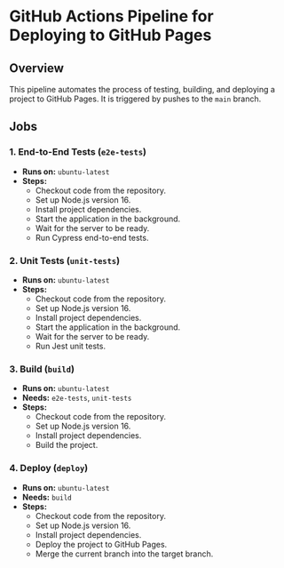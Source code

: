 # GitHub Actions Pipeline for Deploying to GitHub Pages

## Overview
This pipeline automates the process of testing, building, and deploying a project to GitHub Pages. It is triggered by pushes to the `main` branch.

## Jobs

### 1. End-to-End Tests (`e2e-tests`)
- **Runs on:** `ubuntu-latest`
- **Steps:**
    - Checkout code from the repository.
    - Set up Node.js version 16.
    - Install project dependencies.
    - Start the application in the background.
    - Wait for the server to be ready.
    - Run Cypress end-to-end tests.

### 2. Unit Tests (`unit-tests`)
- **Runs on:** `ubuntu-latest`
- **Steps:**
    - Checkout code from the repository.
    - Set up Node.js version 16.
    - Install project dependencies.
    - Start the application in the background.
    - Wait for the server to be ready.
    - Run Jest unit tests.

### 3. Build (`build`)
- **Runs on:** `ubuntu-latest`
- **Needs:** `e2e-tests`, `unit-tests`
- **Steps:**
    - Checkout code from the repository.
    - Set up Node.js version 16.
    - Install project dependencies.
    - Build the project.

### 4. Deploy (`deploy`)
- **Runs on:** `ubuntu-latest`
- **Needs:** `build`
- **Steps:**
    - Checkout code from the repository.
    - Set up Node.js version 16.
    - Install project dependencies.
    - Deploy the project to GitHub Pages.
    - Merge the current branch into the target branch.